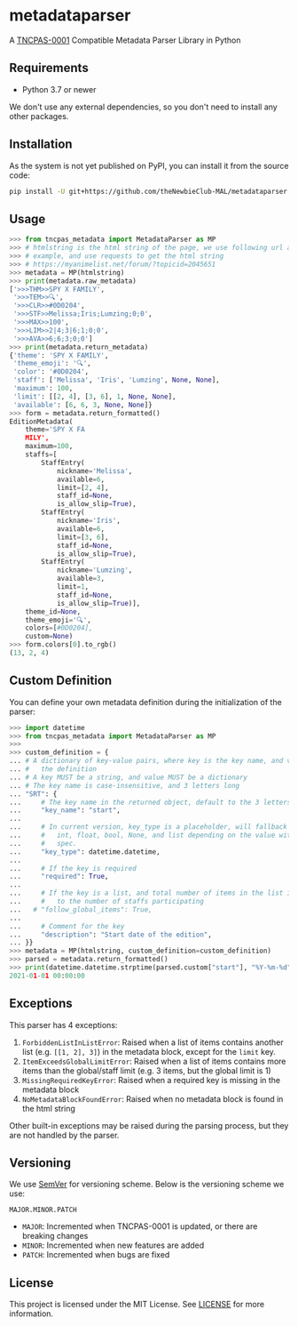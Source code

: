 # metadataparser

A [TNCPAS-0001][pas] Compatible Metadata Parser Library in Python

[pas]: https://pas.thenewbieclub.my.id/tncpas-0001

## Requirements

* Python 3.7 or newer

We don't use any external dependencies, so you don't need to install any other packages.

## Installation

As the system is not yet published on PyPI, you can install it from the source code:

```bash
pip install -U git+https://github.com/theNewbieClub-MAL/metadataparser.git
```

## Usage

```python
>>> from tncpas_metadata import MetadataParser as MP
>>> # htmlstring is the html string of the page, we use following url as an
>>> # example, and use requests to get the html string
>>> # https://myanimelist.net/forum/?topicid=2045651
>>> metadata = MP(htmlstring)
>>> print(metadata.raw_metadata)
['>>>THM>>SPY X FAMILY',
 '>>>TEM>>🔍',
 '>>>CLR>>#0D0204',
 '>>>STF>>Melissa;Iris;Lumzing;0;0',
 '>>>MAX>>100',
 '>>>LIM>>2|4;3|6;1;0;0',
 '>>>AVA>>6;6;3;0;0']
>>> print(metadata.return_metadata)
{'theme': 'SPY X FAMILY',
 'theme_emoji': '🔍',
 'color': '#0D0204',
 'staff': ['Melissa', 'Iris', 'Lumzing', None, None],
 'maximum': 100,
 'limit': [[2, 4], [3, 6], 1, None, None],
 'available': [6, 6, 3, None, None]}
>>> form = metadata.return_formatted()
EditionMetadata(
    theme='SPY X FA
    MILY',
    maximum=100,
    staffs=[
        StaffEntry(
            nickname='Melissa',
            available=6,
            limit=[2, 4],
            staff_id=None,
            is_allow_slip=True),
        StaffEntry(
            nickname='Iris',
            available=6,
            limit=[3, 6],
            staff_id=None,
            is_allow_slip=True),
        StaffEntry(
            nickname='Lumzing',
            available=3,
            limit=1,
            staff_id=None,
            is_allow_slip=True)],
    theme_id=None,
    theme_emoji='🔍',
    colors=[#0D0204],
    custom=None)
>>> form.colors[0].to_rgb()
(13, 2, 4)
```

## Custom Definition

You can define your own metadata definition during the initialization of the parser:

```python
>>> import datetime
>>> from tncpas_metadata import MetadataParser as MP
>>>
>>> custom_definition = {
... # A dictionary of key-value pairs, where key is the key name, and value is
... #   the definition
... # A key MUST be a string, and value MUST be a dictionary
... # The key name is case-insensitive, and 3 letters long
... "SRT": {
...     # The key name in the returned object, default to the 3 letters key name
...     "key_name": "start",
...
...     # In current version, key_type is a placeholder, will fallback to str,
...     #   int, float, bool, None, and list depending on the value within the
...     #   spec.
...     "key_type": datetime.datetime,
...
...     # If the key is required
...     "required": True,
...
...     # If the key is a list, and total number of items in the list is equal
...     #   to the number of staffs participating
...   # "follow_global_items": True,
...
...     # Comment for the key
...     "description": "Start date of the edition",
... }}
>>> metadata = MP(htmlstring, custom_definition=custom_definition)
>>> parsed = metadata.return_formatted()
>>> print(datetime.datetime.strptime(parsed.custom["start"], "%Y-%m-%d"))
2021-01-01 00:00:00
```

## Exceptions

This parser has 4 exceptions:

1. `ForbiddenListInListError`: Raised when a list of items contains another
   list (e.g. `[[1, 2], 3]`) in the metadata block, except for the `limit` key.
2. `ItemExceedsGlobalLimitError`: Raised when a list of items contains more
   items than the global/staff limit (e.g. 3 items, but the global limit is 1)
3. `MissingRequiredKeyError`: Raised when a required key is missing in the
   metadata block
4. `NoMetadataBlockFoundError`: Raised when no metadata block is found in the
   html string

Other built-in exceptions may be raised during the parsing process, but they are
not handled by the parser.

## Versioning

We use [SemVer](https://semver.org/) for versioning scheme. Below is the
versioning scheme we use:

```text
MAJOR.MINOR.PATCH
```

* `MAJOR`: Incremented when TNCPAS-0001 is updated, or there are breaking changes
* `MINOR`: Incremented when new features are added
* `PATCH`: Incremented when bugs are fixed

## License

This project is licensed under the MIT License. See [LICENSE](LICENSE) for more
information.

